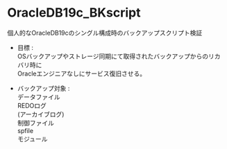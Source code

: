 # OracleDB19c_BKscript
個人的なOracleDB19cのシングル構成時のバックアップスクリプト検証

- 目標 :  
OSバックアップやストレージ同期にて取得されたバックアップからのリカバリ時に  
Oracleエンジニアなしにサービス復旧させる。  

- バックアップ対象 :  
 データファイル  
 REDOログ  
 (アーカイブログ)  
 制御ファイル  
 spfile  
 モジュール  
